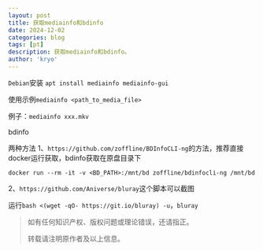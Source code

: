 ```yaml
---
layout: post
title: 获取mediainfo和bdinfo
date: 2024-12-02
categories: blog
tags: [pt]
description: 获取mediainfo和bdinfo。
author: 'kryo'
---
```


`Debian`安装 `apt install mediainfo mediainfo-gui`

使用示例`mediainfo <path_to_media_file>`

例子：`mediainfo xxx.mkv`

bdinfo 

两种方法
1、`https://github.com/zoffline/BDInfoCLI-ng`的方法，推荐直接docker运行获取，bdinfo获取在原盘目录下

`docker run --rm -it -v <BD_PATH>:/mnt/bd zoffline/bdinfocli-ng /mnt/bd`

2、`https://github.com/Aniverse/bluray`这个脚本可以截图

运行`bash <(wget -qO- https://git.io/bluray) -u`，`bluray`



> 如有任何知识产权、版权问题或理论错误，还请指正。
>
> 转载请注明原作者及以上信息。
